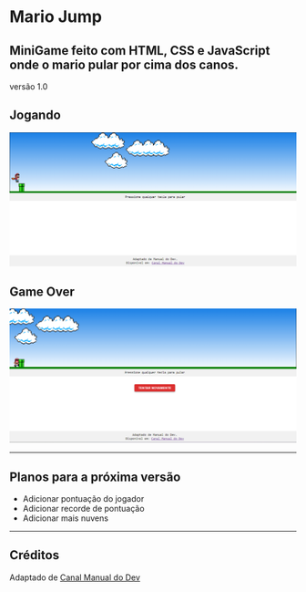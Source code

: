 # Mario Jump

## MiniGame feito com HTML, CSS e JavaScript onde o mario pular por cima dos canos.
versão 1.0

## Jogando
![game](./images/MarioGame.png)
## Game Over
![game](./images/MarioGameOver.png)

---

## Planos para a próxima versão
* Adicionar pontuação do jogador
* Adicionar recorde de pontuação
* Adicionar mais nuvens
--- 


## Créditos
 Adaptado de [Canal Manual do Dev](https://www.youtube.com/watch?v=r9buAwVBDhA)

